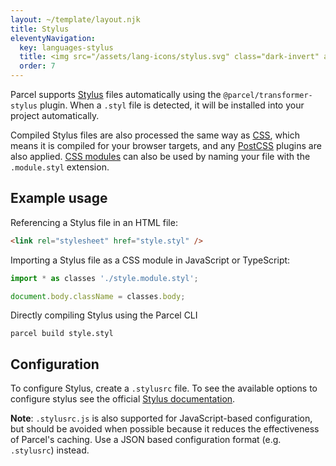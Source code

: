 ```yaml
---
layout: ~/template/layout.njk
title: Stylus
eleventyNavigation:
  key: languages-stylus
  title: <img src="/assets/lang-icons/stylus.svg" class="dark-invert" alt=""/> Stylus
  order: 7
---
```


Parcel supports [Stylus](https://stylus-lang.com/) files automatically using the `@parcel/transformer-stylus` plugin. When a `.styl` file is detected, it will be installed into your project automatically.

Compiled Stylus files are also processed the same way as [CSS](/languages/css.md), which means it is compiled for your browser targets, and any [PostCSS](/languages/css.md#postcss) plugins are also applied. [CSS modules](/languages/css.md#css-modules) can also be used by naming your file with the `.module.styl` extension.

## Example usage

Referencing a Stylus file in an HTML file:

```html
<link rel="stylesheet" href="style.styl" />
```

Importing a Stylus file as a CSS module in JavaScript or TypeScript:

```js
import * as classes './style.module.styl';

document.body.className = classes.body;
```

Directly compiling Stylus using the Parcel CLI

```
parcel build style.styl
```

## Configuration

To configure Stylus, create a `.stylusrc` file. To see the available options to configure stylus see the official [Stylus documentation](https://stylus-lang.com/docs/js.html).

<warning>

**Note**: `.stylusrc.js` is also supported for JavaScript-based configuration, but should be avoided when possible because it reduces the effectiveness of Parcel's caching. Use a JSON based configuration format (e.g. `.stylusrc`) instead.

</warning>
